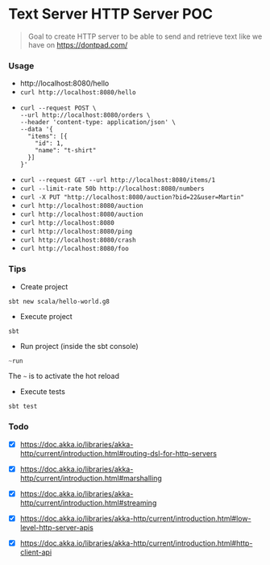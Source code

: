 # Text Server HTTP Server POC

> Goal to create HTTP server to be able to send and retrieve text like we have on https://dontpad.com/

### Usage
* http://localhost:8080/hello
* `curl http://localhost:8080/hello`
* ```
  curl --request POST \
  --url http://localhost:8080/orders \
  --header 'content-type: application/json' \
  --data '{
    "items": [{
      "id": 1,
      "name": "t-shirt"
    }]
  }'
  ```
* `curl --request GET --url http://localhost:8080/items/1`
* `curl --limit-rate 50b http://localhost:8080/numbers`
* `curl -X PUT "http://localhost:8080/auction?bid=22&user=Martin"`
* `curl http://localhost:8080/auction`
* `curl http://localhost:8080/auction`
* `curl http://localhost:8080`
* `curl http://localhost:8080/ping`
* `curl http://localhost:8080/crash`
* `curl http://localhost:8080/foo`

### Tips

* Create project
```
sbt new scala/hello-world.g8
```

* Execute project
```
sbt
```

* Run project (inside the sbt console)
```sbt
~run
```
The `~` is to activate the hot reload

* Execute tests
```
sbt test
```

### Todo
- [x] https://doc.akka.io/libraries/akka-http/current/introduction.html#routing-dsl-for-http-servers
- [x] https://doc.akka.io/libraries/akka-http/current/introduction.html#marshalling
- [x] https://doc.akka.io/libraries/akka-http/current/introduction.html#streaming
- [x] https://doc.akka.io/libraries/akka-http/current/introduction.html#low-level-http-server-apis
- [x] https://doc.akka.io/libraries/akka-http/current/introduction.html#http-client-api

